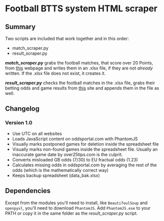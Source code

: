 # Football BTTS system HTML scraper #


## Summary ##

Two scripts are included that work together and in this order:

* match_scraper.py
* result_scraper.py 


***match_scraper.py*** grabs the football matches, that score over 20 Points, from [this](http://www.over25tips.com/both-teams-to-score-tips) webpage and writes them in an .xlsx file, if they are not *already* written. If the .xlsx file does not exist, it creates it.

***result_scraper.py*** checks the football matches in the .xlsx file, grabs their betting odds and game results from [this](http://www.oddsportal.com/) site and appends them in the file as well.


## Changelog ##

### Version 1.0 ###

* Use UTC on all websites
* Loads JavaScript content on oddsportal.com with PhantomJS
* Visually marks postponed games for deletion inside the spreadsheet file
* Visually marks non-found games inside the spreadsheet file. Usually an inaccurate game date by over25tips.com is the culprit.
* Converts misloaded GB odds (7/30) to EU fractual odds (1.23)
* Calculates missing odds in oddsportal.com by averaging the rest of the odds (which is the mathematically correct way)
* Keeps backup spreadsheet (data_bak.xlsx)

## Dependencies ##

Except from the modules you'll need to install, like `BeautifoulSoup` and `openpyxl`, you'll need to download `PhantomJS`.
Add `PhantomJS.exe` to your PATH or copy it in the same folder as the *result_scraper.py* script.
